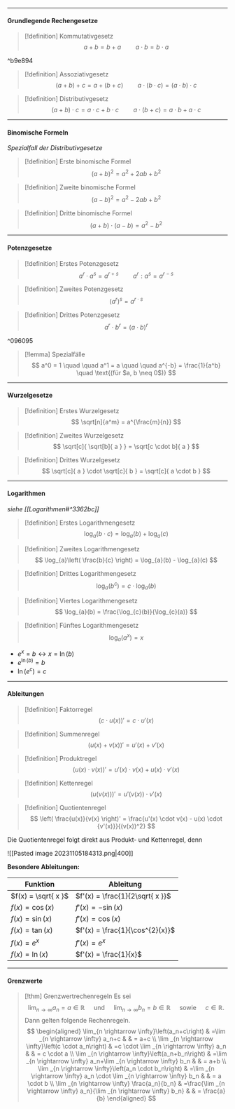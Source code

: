 ***
#### Grundlegende Rechengesetze

> [!definition] Kommutativgesetz
> $$
> a + b = b + a \quad \quad a \cdot b = b \cdot a
> $$

^b9e894

> [!definition] Assoziativgesetz
> $$
> (a + b) + c = a + (b + c) \quad \quad a \cdot (b \cdot c) = (a \cdot b) \cdot c
> $$

> [!definition] Distributivgesetz
> $$
> (a + b) \cdot c = a \cdot c + b \cdot c \quad \quad a \cdot (b + c) = a \cdot b + a \cdot c
> $$

***
#### Binomische Formeln
*Spezialfall der Distributivgesetze*

> [!definition] Erste binomische Formel
> $$
> (a + b)^2 = a^2 + 2ab + b^2
> $$

> [!definition] Zweite binomische Formel
> $$
> (a - b)^2 = a^2 - 2ab + b^2
> $$

> [!definition] Dritte binomische Formel
> $$
> (a + b) \cdot (a - b) = a^2 - b^2
> $$

***
#### Potenzgesetze

> [!definition] Erstes Potenzgesetz
> $$
> a^r \cdot a^s = a^{r+s} \quad \quad a^r : a^s = a^{r - s}
> $$

> [!definition] Zweites Potenzgesetz
> $$
> (a^r)^s = a^{r \cdot s}
> $$

> [!definition] Drittes Potenzgesetz
> $$
> a^r \cdot b^r = (a \cdot b)^r
> $$

^096095

> [!lemma] Spezialfälle
> $$
> a^0 = 1 \quad \quad a^1 = a \quad \quad a^{-b} = \frac{1}{a^b} \quad \text{(für $a, b \neq 0$)}
> $$

***
#### Wurzelgesetze

> [!definition] Erstes Wurzelgesetz
> $$
> \sqrt[n]{a^m} = a^{\frac{m}{n}}
> $$

> [!definition] Zweites Wurzelgesetz
> $$
> \sqrt[c]{ \sqrt[b]{ a } } = \sqrt[c \cdot b]{ a }
> $$

> [!definition] Drittes Wurzelgesetz
> $$
> \sqrt[c]{ a } \cdot \sqrt[c]{ b } = \sqrt[c]{ a \cdot b }
> $$

***
#### Logarithmen
*siehe [[Logarithmen#^3362bc]]*

> [!definition] Erstes Logarithmengesetz
> $$
> \log_{a}(b \cdot c) = \log_{a}(b) + \log_{a}(c)
> $$

> [!definition] Zweites Logarithmengesetz
> $$
> \log_{a}\left( \frac{b}{c} \right) = \log_{a}(b) - \log_{a}(c)
> $$

> [!definition] Drittes Logarithmengesetz
> $$
> \log_{a}(b^{c}) = c \cdot \log_{a}(b)
> $$

> [!definition] Viertes Logarithmengesetz
> $$
> \log_{a}(b) = \frac{\log_{c}(b)}{\log_{c}(a)}
> $$

> [!definition] Fünftes Logarithmengesetz
> $$
> \log_{a}(a^{x}) = x
> $$

- $e^x = b \leftrightarrow x = \ln(b)$
- $e^{\ln(b)} = b$
- $\ln(e^c) = c$

***
#### Ableitungen

> [!definition] Faktorregel
> $$
> (c \cdot u(x))' = c \cdot u'(x)
> $$

> [!definition] Summenregel
> $$
> (u(x) + v(x))' = u'(x) + v'(x)
> $$

> [!definition] Produktregel
> $$
> (u(x) \cdot v(x))' = u'(x) \cdot v(x) + u(x) \cdot v'(x)
> $$

> [!definition] Kettenregel
> $$
> (u(v(x)))' = u'(v(x)) \cdot v'(x)
> $$

> [!definition] Quotientenregel
> $$
> \left( \frac{u(x)}{v(x} \right)' = \frac{u'(x) \cdot v(x) - u(x) \cdot {v'(x)}}{(v(x))^2}
> $$

Die Quotientenregel folgt direkt aus Produkt- und Kettenregel, denn

![[Pasted image 20231105184313.png|400]]

**Besondere Ableitungen:**

| Funktion            | Ableitung                       |
| ------------------- | ------------------------------- |
| $f(x) = \sqrt{ x }$ | $f'(x) = \frac{1}{2\sqrt{ x }}$ |
| $f(x) = \cos(x)$    | $f'(x) = -\sin(x)$|  
| $f(x) = \sin(x)$    | $f'(x) = \cos(x)$|   
| $f(x) = \tan(x)$    | $f'(x) = \frac{1}{\cos^{2}(x)}$ |  
| $f(x) = e^x$        | $f'(x) = e^x$|   
| $f(x) = \ln(x)$     | $f'(x) = \frac{1}{x}$|    

***
#### Grenzwerte

> [!thm] Grenzwertrechenregeln
> Es sei
> $$
> \lim _{n \rightarrow \infty} a_n=a \in \mathbb{R} \quad \text { und } \quad \lim _{n \rightarrow \infty} b_n=b \in \mathbb{R} \quad \text { sowie } \quad c \in \mathbb{R} .
> $$
> Dann gelten folgende Rechenregeln.
> $$
> \begin{aligned}
> \lim_{n \rightarrow \infty}\left(a_n+c\right) & =\lim _{n \rightarrow \infty} a_n+c & & = a+c \\
> \lim _{n \rightarrow \infty}\left(c \cdot a_n\right) & =c \cdot \lim _{n \rightarrow \infty} a_n & & = c \cdot a \\
> \lim _{n \rightarrow \infty}\left(a_n+b_n\right) & =\lim _{n \rightarrow \infty} a_n+\lim _{n \rightarrow \infty} b_n & & = a+b \\
> \lim _{n \rightarrow \infty}\left(a_n \cdot b_n\right) & =\lim _{n \rightarrow \infty} a_n \cdot \lim _{n \rightarrow \infty} b_n & & = a \cdot b \\
> \lim _{n \rightarrow \infty} \frac{a_n}{b_n} & =\frac{\lim _{n \rightarrow \infty} a_n}{\lim _{n \rightarrow \infty} b_n} & & = \frac{a}{b}
> \end{aligned}
> $$

